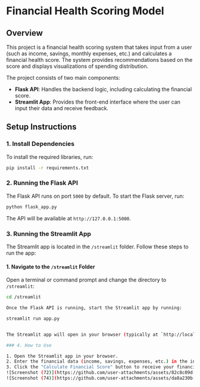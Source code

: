# Financial Health Scoring Model

## Overview

This project is a financial health scoring system that takes input from a user (such as income, savings, monthly expenses, etc.) and calculates a financial health score. The system provides recommendations based on the score and displays visualizations of spending distribution.

The project consists of two main components:
- **Flask API**: Handles the backend logic, including calculating the financial score.
- **Streamlit App**: Provides the front-end interface where the user can input their data and receive feedback.

## Setup Instructions

### 1. Install Dependencies

To install the required libraries, run:

```bash
pip install -r requirements.txt
```

### 2. Running the Flask API

The Flask API runs on port `5000` by default. To start the Flask server, run:

```bash
python flask_app.py
```

The API will be available at `http://127.0.0.1:5000`.

### 3. Running the Streamlit App

The Streamlit app is located in the `/streamlit` folder. Follow these steps to run the app:

#### 1. Navigate to the `/streamlit` Folder

Open a terminal or command prompt and change the directory to `/streamlit`:

```bash
cd /streamlit

Once the Flask API is running, start the Streamlit app by running:

streamlit run app.py


The Streamlit app will open in your browser (typically at `http://localhost:8501`).

### 4. How to Use

1. Open the Streamlit app in your browser.
2. Enter the financial data (income, savings, expenses, etc.) in the input form.
3. Click the "Calculate Financial Score" button to receive your financial score and see the recommendations and visualizations.
![Screenshot (72)](https://github.com/user-attachments/assets/82c8c09d-efd0-449f-b960-9b3a3a82f86d)
![Screenshot (74)](https://github.com/user-attachments/assets/da8a230b-be6e-4be7-a249-7db528e00007)


